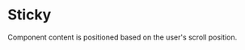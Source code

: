# Sticky

Component content is positioned based on the user's scroll position.

<Playground />

<Usage />

<Api />

<Examples />

<Example value="default" />

<Example value="top" />

<Example value="contacts" />

<Example value="state-attribute" />

<Checklist 
    accessibility={false}
    bidirectionality={false}
    cssParts={false}
    cssVariables={false}
    documentation={false}
    examples={false}
    events={false}
    keyboard={false}
    methods={false}
    properties={false}
    slots={false}
/>

